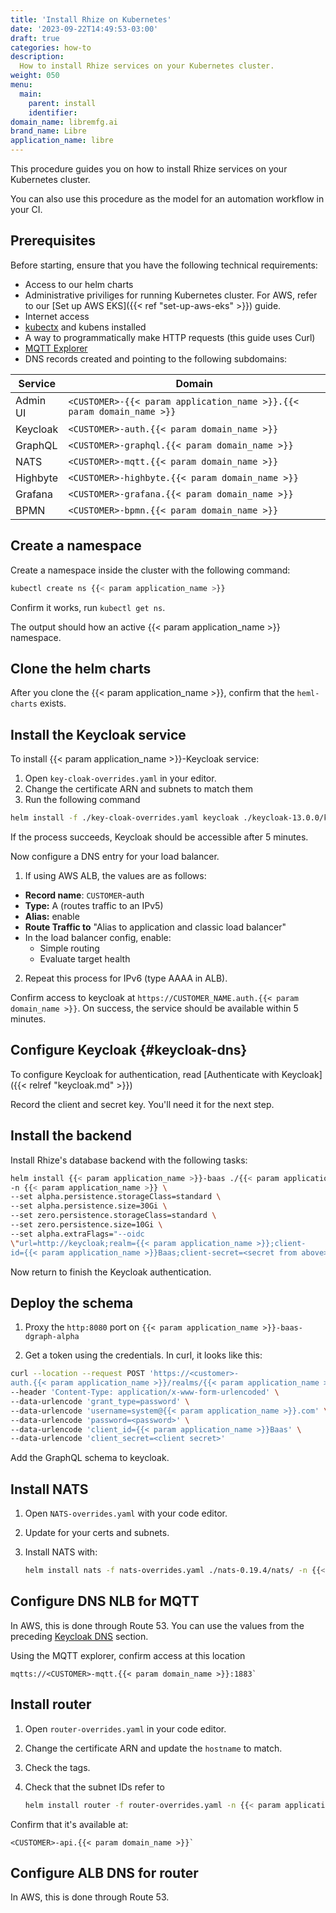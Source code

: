 ```yaml
---
title: 'Install Rhize on Kubernetes'
date: '2023-09-22T14:49:53-03:00'
draft: true
categories: how-to
description:
  How to install Rhize services on your Kubernetes cluster.
weight: 050
menu:
  main:
    parent: install
    identifier:
domain_name: libremfg.ai
brand_name: Libre
application_name: libre
---
```


This procedure guides you on how to install Rhize services on your Kubernetes cluster.

You can also use this procedure as the model for an automation workflow in your CI.

## Prerequisites


Before starting, ensure that you have the following technical requirements:

- Access to our helm charts
- Administrative priviliges for running Kubernetes cluster.
  For AWS, refer to our [Set up AWS EKS]({{< ref "set-up-aws-eks" >}}) guide.
- Internet access
- [kubectx](https://github.com/ahmetb/kubectx) and kubens installed
- A way to programmatically make HTTP requests (this guide uses Curl)
- [MQTT Explorer](https://mqtt-explorer.com/)
- DNS records created and pointing to the following subdomains:

| Service  | Domain                                                                    |
|----------|---------------------------------------------------------------------------|
| Admin UI | `<CUSTOMER>-{{< param application_name >}}.{{< param domain_name >}}` |
| Keycloak | `<CUSTOMER>-auth.{{< param domain_name >}}`                          |
| GraphQL  | `<CUSTOMER>-graphql.{{< param domain_name >}}`                       |
| NATS     | `<CUSTOMER>-mqtt.{{< param domain_name >}}`                          |
| Highbyte | `<CUSTOMER>-highbyte.{{< param domain_name >}}`                      |
| Grafana  | `<CUSTOMER>-grafana.{{< param domain_name >}}`                       |
| BPMN     | `<CUSTOMER>-bpmn.{{< param domain_name >}}`                          |



## Create a namespace

Create a namespace inside the cluster with the following command:

```bash
kubectl create ns {{< param application_name >}}
```

Confirm it works, run `kubectl get ns`.

The output should how an active {{< param application_name >}} namespace.

## Clone the helm charts

After you clone the {{< param application_name >}}, confirm that the `heml-charts` exists.

## Install the Keycloak service

To install {{< param application_name >}}-Keycloak service:

1. Open `key-cloak-overrides.yaml` in your editor.
1. Change the certificate ARN and subnets to match them
1. Run the following command

```bash
helm install -f ./key-cloak-overrides.yaml keycloak ./keycloak-13.0.0/keycloak/ -n {{< param application_name >}}
```
If the process succeeds, Keycloak should be accessible after 5 minutes.

Now configure a DNS entry for your load balancer.
1. If using AWS ALB, the values are as follows:
- **Record name**: `CUSTOMER`-auth
- **Type:** A (routes traffic to an IPv5)
- **Alias:** enable
- **Route Traffic to** "Alias to application and classic load balancer"
- In the load balancer config, enable:
  - Simple routing
  - Evaluate target health
2. Repeat this process for IPv6 (type AAAA in ALB).

Confirm access to keycloak at `https://CUSTOMER_NAME.auth.{{< param domain_name >}}`.
On success, the service should be available within 5 minutes.

## Configure Keycloak {#keycloak-dns}

To configure Keycloak for authentication, read [Authenticate with Keycloak]({{< relref "keycloak.md" >}})

Record the client and secret key. You'll need it for the next step.

## Install the backend

Install Rhize's database backend with the following tasks:

```bash
helm install {{< param application_name >}}-baas ./{{< param application_name >}}Baas \
-n {{< param application_name >}} \
--set alpha.persistence.storageClass=standard \
--set alpha.persistence.size=30Gi \
--set zero.persistence.storageClass=standard \
--set zero.persistence.size=10Gi \
--set alpha.extraFlags="--oidc
\"url=http://keycloak;realm={{< param application_name >}};client-
id={{< param application_name >}}Baas;client-secret=<secret from above>
```

Now return to finish the Keycloak authentication.

## Deploy the schema

1. Proxy the `http:8080` port on `{{< param application_name >}}-baas-dgraph-alpha`

1. Get a token using the credentials. In curl, it looks like this:

```bash
curl --location --request POST 'https://<customer>-
auth.{{< param application_name >}}/realms/{{< param application_name >}}/protocol/openid-connect/token' \
--header 'Content-Type: application/x-www-form-urlencoded' \
--data-urlencode 'grant_type=password' \
--data-urlencode 'username=system@{{< param application_name >}}.com' \
--data-urlencode 'password=<password>' \
--data-urlencode 'client_id={{< param application_name >}}Baas' \
--data-urlencode 'client_secret=<client secret>'
```

Add the GraphQL schema to keycloak.

## Install NATS

1. Open `NATS-overrides.yaml` with your code editor.
1. Update for your certs and subnets.
1. Install NATS with:

    ```bash
    helm install nats -f nats-overrides.yaml ./nats-0.19.4/nats/ -n {{< param application_name >}}
    ```

## Configure DNS NLB for MQTT

In AWS, this is done through Route 53. You can use the values from the preceding [Keycloak DNS](#keycloak-dns) section.

Using the MQTT explorer, confirm access at this location

```
mqtts://<CUSTOMER>-mqtt.{{< param domain_name >}}:1883`
```

## Install router

1. Open `router-overrides.yaml` in your code editor.
1. Change the certificate ARN and update the `hostname` to match.
1. Check the tags.
1. Check that the subnet IDs refer to

    ```bash
    helm install router -f router-overrides.yaml -n {{< param application_name >}}
    ```

Confirm that it's available at:

```
<CUSTOMER>-api.{{< param domain_name >}}`
```

## Configure ALB DNS for router

In AWS, this is done through Route 53.
